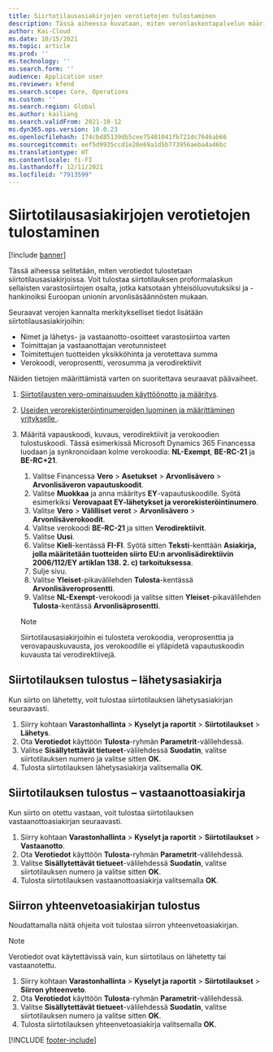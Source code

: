 ```yaml
---
title: Siirtotilausasiakirjojen verotietojen tulostaminen
description: Tässä aiheessa kuvataan, miten veronlaskentapalvelun määrittämät verotiedot voidaan tulostaa siirtotilausasiakirjoissa.
author: Kai-Cloud
ms.date: 10/15/2021
ms.topic: article
ms.prod: ''
ms.technology: ''
ms.search.form: ''
audience: Application user
ms.reviewer: kfend
ms.search.scope: Core, Operations
ms.custom: ''
ms.search.region: Global
ms.author: kailiang
ms.search.validFrom: 2021-10-12
ms.dyn365.ops.version: 10.0.23
ms.openlocfilehash: 174cbd85139db5cee75481041fb721dc7646ab66
ms.sourcegitcommit: eef5d9935ccd1e20e69a1d5b773956aeba4a46bc
ms.translationtype: HT
ms.contentlocale: fi-FI
ms.lasthandoff: 12/11/2021
ms.locfileid: "7913599"
---
```

# <a name="print-tax-information-on-transfer-order-documents"></a>Siirtotilausasiakirjojen verotietojen tulostaminen

[!include [banner](../../includes/banner.md)]

Tässä aiheessa selitetään, miten verotiedot tulostetaan siirtotilausasiakirjoissa. Voit tulostaa siirtotilauksen proformalaskun sellaisten varastosiirtojen osalta, jotka katsotaan yhteisöluovutuksiksi ja -hankinoiksi Euroopan unionin arvonlisäsäännösten mukaan. 

Seuraavat verojen kannalta merkitykselliset tiedot lisätään siirtotilausasiakirjoihin:

- Nimet ja lähetys- ja vastaanotto-osoitteet varastosiirtoa varten
- Toimittajan ja vastaanottajan verotunnisteet
- Toimitettujen tuotteiden yksikköhinta ja verotettava summa
- Verokoodi, veroprosentti, verosumma ja verodirektiivit

Näiden tietojen määrittämistä varten on suoritettava seuraavat päävaiheet.

1. [Siirtotilausten vero-ominaisuuden käyttöönotto ja määritys](tasks/Tax-feature-support-for-transfer-order.md).
2. [Useiden verorekisteröintinumeroiden luominen ja määrittäminen yritykselle ](emea-multiple-vat-registration-numbers.md).
3. Määritä vapauskoodi, kuvaus, verodirektiivit ja verokoodien tulostuskoodi. Tässä esimerkissä Microsoft Dynamics 365 Financessa luodaan ja synkronoidaan kolme verokoodia: **NL-Exempt**, **BE-RC-21** ja **BE-RC+21**.

    1. Valitse Financessa **Vero** \> **Asetukset** \> **Arvonlisävero** \> **Arvonlisäveron vapautuskoodit**.
    2. Valitse **Muokkaa** ja anna määritys **EY**-vapautuskoodille. Syötä esimerkiksi **Verovapaat EY-lähetykset ja verorekisteröintinumero**.
    3. Valitse **Vero** \> **Välilliset verot** \> **Arvonlisävero** \> **Arvonlisäverokoodit**.
    4. Valitse verokoodi **BE-RC-21** ja sitten **Verodirektiivit**.
    5. Valitse **Uusi**.
    6. Valitse **Kieli**-kentässä **FI-FI**. Syötä sitten **Teksti**-kenttään **Asiakirja, jolla määritetään tuotteiden siirto EU:n arvonlisädirektiivin 2006/112/EY artiklan 138. 2. c) tarkoituksessa**.
    7. Sulje sivu.
    8. Valitse **Yleiset**-pikavälilehden **Tulosta**-kentässä **Arvonlisäveroprosentti**.
    8. Valitse **NL-Exempt**-verokoodi ja valitse sitten **Yleiset**-pikavälilehden **Tulosta**-kentässä **Arvonlisäprosentti**.

    > [!NOTE] 
    > Siirtotilausasiakirjoihin ei tulosteta verokoodia, veroprosenttia ja verovapauskuvausta, jos verokoodille ei ylläpidetä vapautuskoodin kuvausta tai verodirektiivejä.

## <a name="print-the-transfer-order---shipment-document"></a>Siirtotilauksen tulostus – lähetysasiakirja

Kun siirto on lähetetty, voit tulostaa siirtotilauksen lähetysasiakirjan seuraavasti.

1. Siirry kohtaan **Varastonhallinta** \> **Kyselyt ja raportit** \> **Siirtotilaukset** \> **Lähetys**.
2. Ota **Verotiedot** käyttöön **Tulosta**-ryhmän **Parametrit**-välilehdessä.
3. Valitse **Sisällytettävät tietueet**-välilehdessä **Suodatin**, valitse siirtotilauksen numero ja valitse sitten **OK**.
4. Tulosta siirtotilauksen lähetysasiakirja valitsemalla **OK**.

## <a name="print-the-transfer-order---receipt-document"></a>Siirtotilauksen tulostus – vastaanottoasiakirja

Kun siirto on otettu vastaan, voit tulostaa siirtotilauksen vastaanottoasiakirjan seuraavasti.

1. Siirry kohtaan **Varastonhallinta** \> **Kyselyt ja raportit** \> **Siirtotilaukset** \> **Vastaanotto**.
2. Ota **Verotiedot** käyttöön **Tulosta**-ryhmän **Parametrit**-välilehdessä.
3. Valitse **Sisällytettävät tietueet**-välilehdessä **Suodatin**, valitse siirtotilauksen numero ja valitse sitten **OK**.
4. Tulosta siirtotilauksen vastaanottoasiakirja valitsemalla **OK**.

## <a name="print-the-transfer-overview-document"></a>Siirron yhteenvetoasiakirjan tulostus

Noudattamalla näitä ohjeita voit tulostaa siirron yhteenvetoasiakirjan.

> [!NOTE]
> Verotiedot ovat käytettävissä vain, kun siirtotilaus on lähetetty tai vastaanotettu.

1. Siirry kohtaan **Varastonhallinta** \> **Kyselyt ja raportit** \> **Siirtotilaukset** \> **Siirron yhteenveto**.
2. Ota **Verotiedot** käyttöön **Tulosta**-ryhmän **Parametrit**-välilehdessä.
3. Valitse **Sisällytettävät tietueet**-välilehdessä **Suodatin**, valitse siirtotilauksen numero ja valitse sitten **OK**.
4. Tulosta siirtotilauksen yhteenvetoasiakirja valitsemalla **OK**.

[!INCLUDE [footer-include](../../includes/footer-banner.md)]
